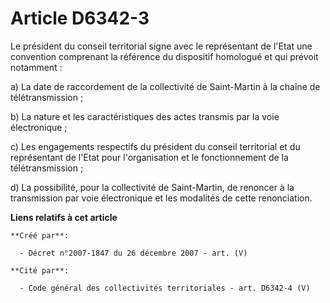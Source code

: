 # Article D6342-3

Le président du conseil territorial signe avec le représentant de l'Etat une convention comprenant la référence du dispositif
homologué et qui prévoit notamment :

a) La date de raccordement de la collectivité de Saint-Martin à la chaîne de télétransmission ;

b) La nature et les caractéristiques des actes transmis par la voie électronique ;

c) Les engagements respectifs du président du conseil territorial et du représentant de l'Etat pour l'organisation et le
fonctionnement de la télétransmission ;

d) La possibilité, pour la collectivité de Saint-Martin, de renoncer à la transmission par voie électronique et les modalités
de cette renonciation.

**Liens relatifs à cet article**

	**Créé par**:

	  - Décret n°2007-1847 du 26 décembre 2007 - art. (V)

	**Cité par**:

	  - Code général des collectivités territoriales - art. D6342-4 (V)
